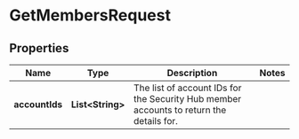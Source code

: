 

# GetMembersRequest


## Properties

| Name | Type | Description | Notes |
|------------ | ------------- | ------------- | -------------|
|**accountIds** | **List&lt;String&gt;** | The list of account IDs for the Security Hub member accounts to return the details for.  |  |



